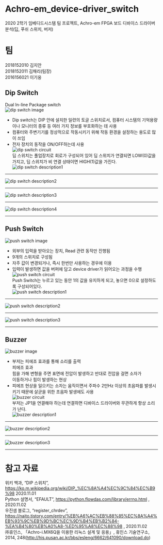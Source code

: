 # Achro-em_device-driver_switch
2020 2학기 임베디드시스템 팀 프로젝트, Achro-em FPGA 보드 디바이스 드라이버 분석(딥, 푸쉬 스위치, 버저)
# 팀
2018152010 김지안  
2018152011 김채리(팀장)  
2016156021 이기웅  

## Dip Switch
Dual In-line Package switch  
![dip switch image](https://user-images.githubusercontent.com/59948918/135041790-21c4d8c9-3855-4302-9d4d-85b21dab45ba.png)   
- Dip switch는 DIP 안에 설치한 일련의 토글 스위치로서, 컴퓨터 시스템의 기억용량이나 모니터의 종류 등 여러 가지 정보를 부호화하는 데 사용   
- 컴퓨터와 주변기기를 정상적으로 작동시키기 위해 작동 환경을 설정하는 용도로 많이 쓰임   
- 전자 장치의 동작을 ON/OFF하는데 사용   
![dip switch circuit](https://user-images.githubusercontent.com/59948918/135041983-3a9775ee-f4eb-48a5-8b8d-05ce996457f0.png)   
딥 스위치는 풀업장치로 회로가 구성되어 있어 딥 스위치가 연결되면 LOW(0)값을 가지고, 딥 스위치가 비 연결 상태이면 HIGH(1)값을 가진다.   
![dip switch description1](https://user-images.githubusercontent.com/59948918/135042159-6c78e82b-1981-4223-b6ba-ce5a68ec7260.png)  
***
![dip switch description2](https://user-images.githubusercontent.com/59948918/135042238-c1b080da-719e-4628-ba49-386e4ebea774.png)   
***
![dip switch description3](https://user-images.githubusercontent.com/59948918/135042271-46493cae-e01a-4798-8dce-cd701f4306bd.png)   
***
![dip switch description4](https://user-images.githubusercontent.com/59948918/135042292-f579bafc-dbf1-47ee-840d-d81c11a20058.png)   
***    
## Push Switch   
![push switch image](https://user-images.githubusercontent.com/59948918/135042381-2637e8ff-b7ab-4f94-9069-9c8dafd44e6c.png)
- 외부의 입력을 받아오는 장치, Read 관련 동작만 진행됨   
- 9개의 스위치로 구성됨   
- 자주 값이 변경되거나, 즉시 한번만 사용하는 경우에 이용   
- 입력이 발생하면 값을 버퍼에 담고 device driver가 읽어오는 과정을 수행    
![push switch circuit](https://user-images.githubusercontent.com/59948918/135042494-a1a783f2-5f8d-4175-902a-327dfff20b72.png)    
Push Switch는  누르고 있는 동안 1의 값을 유지하게 되고, 놓으면 0으로 설정하도록 구성되어있다.   
![push switch description1](https://user-images.githubusercontent.com/59948918/135042552-2577e4ac-a401-488d-9ee4-9849b8ed3f1b.png)   
***
   ![push switch description2](https://user-images.githubusercontent.com/59948918/135042564-411b3f9b-c6eb-4023-a755-5c0f35edb3b3.png)   
   ***
   ![push switch description3](https://user-images.githubusercontent.com/59948918/135042580-aa6da7d4-09c5-4ac0-b3ed-55ebb1dd0f4e.png)   
   ***   
## Buzzer
![buzzer image](https://user-images.githubusercontent.com/59948918/135042668-87a8d73d-57e8-430b-ba90-f5cce305499a.png)   
- 부저는 피에조 효과를 통해 소리를 출력   
   피에조 효과   
   힘을 가해 변형을 주면 표면에 전압이 발생하고 반대로 전압을 걸면 소자가      
   이동하거나 힘이 발생하는 현상
- 피에조 현상을 일으키는 소자는 움직이면서 주파수 2만Hz 이상의 초음파를 발생시키기 때문에 살균을 위한 초음파 발생에도 사용   
![buzzer circuit](https://user-images.githubusercontent.com/59948918/135042767-769315c3-34ee-48a2-ad84-4412100d2e8c.png)   
부저는 JP1을 연결해야 하는데 연결하면 디바이스 드라이버와 무관하게 항상 소리가 난다.   
![buzzer description1](https://user-images.githubusercontent.com/59948918/135042839-ee47d778-1439-4004-9c06-036777acb1e3.png)   
***
![buzzer description2](https://user-images.githubusercontent.com/59948918/135042859-031cacc7-89ee-44bf-8f19-b47d190c526f.png)   
***
![buzzer description3](https://user-images.githubusercontent.com/59948918/135042891-7ed6e51d-25d3-417c-9add-d19c4c59f17f.png)   
***

# 참고 자료   
위키 백과, “DIP 스위치”, https://ko.m.wikipedia.org/wiki/DIP_%EC%8A%A4%EC%9C%84%EC%B9%98 2020.11.01   
Python 설명서, “EFAULT”, https://python.flowdas.com/library/errno.html , 2020.11.02   
우진샘 블로그, “register_chrdev”, https://naito.tistory.com/entry/%EB%A6%AC%EB%88%85%EC%8A%A4%EB%93%9C%EB%9D%BC%EC%9D%B4%EB%B2%84-%EA%B4%80%EB%A0%A8-%ED%95%A8%EC%88%98 , 2020.11.02   
㈜휴인스, 「Achro-i.MX6Q을 이용한 리눅스 설계 및 응용」, 휴인스 기술연구소, 2014, 248(http://his.pusan.ac.kr/bbs/esleng/6662/641090/download.do)   


